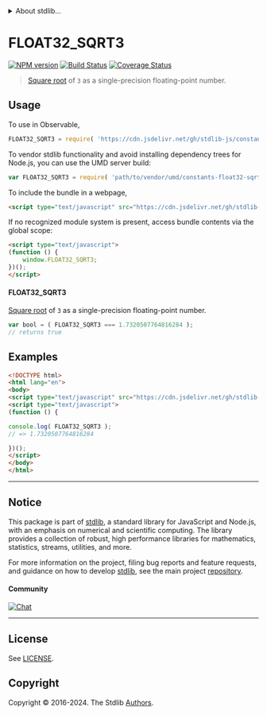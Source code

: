 <!--

@license Apache-2.0

Copyright (c) 2024 The Stdlib Authors.

Licensed under the Apache License, Version 2.0 (the "License");
you may not use this file except in compliance with the License.
You may obtain a copy of the License at

   http://www.apache.org/licenses/LICENSE-2.0

Unless required by applicable law or agreed to in writing, software
distributed under the License is distributed on an "AS IS" BASIS,
WITHOUT WARRANTIES OR CONDITIONS OF ANY KIND, either express or implied.
See the License for the specific language governing permissions and
limitations under the License.

-->


<details>
  <summary>
    About stdlib...
  </summary>
  <p>We believe in a future in which the web is a preferred environment for numerical computation. To help realize this future, we've built stdlib. stdlib is a standard library, with an emphasis on numerical and scientific computation, written in JavaScript (and C) for execution in browsers and in Node.js.</p>
  <p>The library is fully decomposable, being architected in such a way that you can swap out and mix and match APIs and functionality to cater to your exact preferences and use cases.</p>
  <p>When you use stdlib, you can be absolutely certain that you are using the most thorough, rigorous, well-written, studied, documented, tested, measured, and high-quality code out there.</p>
  <p>To join us in bringing numerical computing to the web, get started by checking us out on <a href="https://github.com/stdlib-js/stdlib">GitHub</a>, and please consider <a href="https://opencollective.com/stdlib">financially supporting stdlib</a>. We greatly appreciate your continued support!</p>
</details>

# FLOAT32_SQRT3

[![NPM version][npm-image]][npm-url] [![Build Status][test-image]][test-url] [![Coverage Status][coverage-image]][coverage-url] <!-- [![dependencies][dependencies-image]][dependencies-url] -->

> [Square root][@stdlib/math/base/special/sqrtf] of `3` as a single-precision floating-point number.



<section class="usage">

## Usage

To use in Observable,

```javascript
FLOAT32_SQRT3 = require( 'https://cdn.jsdelivr.net/gh/stdlib-js/constants-float32-sqrt-three@umd/browser.js' )
```

To vendor stdlib functionality and avoid installing dependency trees for Node.js, you can use the UMD server build:

```javascript
var FLOAT32_SQRT3 = require( 'path/to/vendor/umd/constants-float32-sqrt-three/index.js' )
```

To include the bundle in a webpage,

```html
<script type="text/javascript" src="https://cdn.jsdelivr.net/gh/stdlib-js/constants-float32-sqrt-three@umd/browser.js"></script>
```

If no recognized module system is present, access bundle contents via the global scope:

```html
<script type="text/javascript">
(function () {
    window.FLOAT32_SQRT3;
})();
</script>
```

#### FLOAT32_SQRT3

[Square root][@stdlib/math/base/special/sqrtf] of `3` as a single-precision floating-point number.

```javascript
var bool = ( FLOAT32_SQRT3 === 1.7320507764816284 );
// returns true
```

</section>

<!-- /.usage -->

<section class="examples">

## Examples

<!-- TODO: better example -->

<!-- eslint no-undef: "error" -->

```html
<!DOCTYPE html>
<html lang="en">
<body>
<script type="text/javascript" src="https://cdn.jsdelivr.net/gh/stdlib-js/constants-float32-sqrt-three@umd/browser.js"></script>
<script type="text/javascript">
(function () {

console.log( FLOAT32_SQRT3 );
// => 1.7320507764816284

})();
</script>
</body>
</html>
```

</section>

<!-- /.examples -->

<!-- C interface documentation. -->



<!-- Section for related `stdlib` packages. Do not manually edit this section, as it is automatically populated. -->

<section class="related">

</section>

<!-- /.related -->

<!-- Section for all links. Make sure to keep an empty line after the `section` element and another before the `/section` close. -->


<section class="main-repo" >

* * *

## Notice

This package is part of [stdlib][stdlib], a standard library for JavaScript and Node.js, with an emphasis on numerical and scientific computing. The library provides a collection of robust, high performance libraries for mathematics, statistics, streams, utilities, and more.

For more information on the project, filing bug reports and feature requests, and guidance on how to develop [stdlib][stdlib], see the main project [repository][stdlib].

#### Community

[![Chat][chat-image]][chat-url]

---

## License

See [LICENSE][stdlib-license].


## Copyright

Copyright &copy; 2016-2024. The Stdlib [Authors][stdlib-authors].

</section>

<!-- /.stdlib -->

<!-- Section for all links. Make sure to keep an empty line after the `section` element and another before the `/section` close. -->

<section class="links">

[npm-image]: http://img.shields.io/npm/v/@stdlib/constants-float32-sqrt-three.svg
[npm-url]: https://npmjs.org/package/@stdlib/constants-float32-sqrt-three

[test-image]: https://github.com/stdlib-js/constants-float32-sqrt-three/actions/workflows/test.yml/badge.svg?branch=main
[test-url]: https://github.com/stdlib-js/constants-float32-sqrt-three/actions/workflows/test.yml?query=branch:main

[coverage-image]: https://img.shields.io/codecov/c/github/stdlib-js/constants-float32-sqrt-three/main.svg
[coverage-url]: https://codecov.io/github/stdlib-js/constants-float32-sqrt-three?branch=main

<!--

[dependencies-image]: https://img.shields.io/david/stdlib-js/constants-float32-sqrt-three.svg
[dependencies-url]: https://david-dm.org/stdlib-js/constants-float32-sqrt-three/main

-->

[chat-image]: https://img.shields.io/gitter/room/stdlib-js/stdlib.svg
[chat-url]: https://app.gitter.im/#/room/#stdlib-js_stdlib:gitter.im

[stdlib]: https://github.com/stdlib-js/stdlib

[stdlib-authors]: https://github.com/stdlib-js/stdlib/graphs/contributors

[umd]: https://github.com/umdjs/umd
[es-module]: https://developer.mozilla.org/en-US/docs/Web/JavaScript/Guide/Modules

[deno-url]: https://github.com/stdlib-js/constants-float32-sqrt-three/tree/deno
[deno-readme]: https://github.com/stdlib-js/constants-float32-sqrt-three/blob/deno/README.md
[umd-url]: https://github.com/stdlib-js/constants-float32-sqrt-three/tree/umd
[umd-readme]: https://github.com/stdlib-js/constants-float32-sqrt-three/blob/umd/README.md
[esm-url]: https://github.com/stdlib-js/constants-float32-sqrt-three/tree/esm
[esm-readme]: https://github.com/stdlib-js/constants-float32-sqrt-three/blob/esm/README.md
[branches-url]: https://github.com/stdlib-js/constants-float32-sqrt-three/blob/main/branches.md

[stdlib-license]: https://raw.githubusercontent.com/stdlib-js/constants-float32-sqrt-three/main/LICENSE

[@stdlib/math/base/special/sqrtf]: https://github.com/stdlib-js/math-base-special-sqrtf/tree/umd

</section>

<!-- /.links -->
